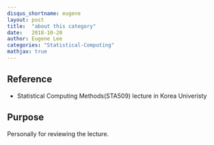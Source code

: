 ```yaml
---
disqus_shortname: eugene
layout: post
title:  "about this category"
date:   2018-10-20
author: Eugene Lee
categories: "Statistical-Computing"
mathjax: true
---
```


## Reference
- Statistical Computing Methods(STA509) lecture in Korea Univeristy

## Purpose
Personally for reviewing the lecture.
